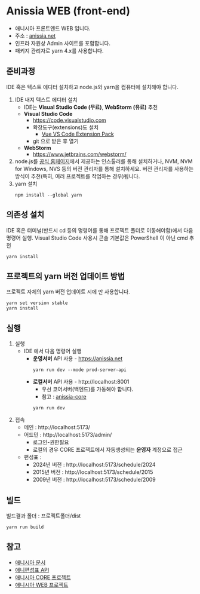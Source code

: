 # Anissia WEB (front-end)
- 애니시아 프론트엔드 WEB 입니다.
- 주소 : [anissia.net](https://anissia.net)
- 인프라 자원상 Admin 사이트를 포함합니다.
- 패키지 관리자로 yarn 4.x를 사용합니다.

## 준비과정
IDE 혹은 텍스트 에디터 설치하고 node.js와 yarn을 컴퓨터에 설치해야 합니다.
1. IDE 내지 텍스트 에디터 설치
    * IDE는 **Visual Studio Code (무료)**, **WebStorm (유료)** 추천
    * **Visual Studio Code**
        * https://code.visualstudio.com
        * 확장도구(extensions)도 설치
            * [Vue VS Code Extension Pack](https://marketplace.visualstudio.com/items?itemName=sdras.vue-vscode-extensionpack)
        * git 으로 받은 후 열기
    * **WebStorm**
        * https://www.jetbrains.com/webstorm/
1. node.js를 [공식 홈페이지](https://nodejs.org/ko)에서 제공하는 인스톨러를 통해 설치하거나, NVM, NVM for Windows, NVS 등의 버전 관리자를 통해 설치하세요. 버전 관리자를 사용하는 방식이 추천(특히, 여러 프로젝트를 작업하는 경우)됩니다.
1. yarn 설치
   ```
   npm install --global yarn
   ```
## 의존성 설치
IDE 혹은 터미널(반드시 cd 등의 명령어를 통해 프로젝트 폴더로 이동해야함)에서 다음 명령어 실행. Visual Studio Code 사용시 콘솔 기본값은 PowerShell 이 아닌 cmd 추천
   ``` shell
   yarn install
   ```
## 프로젝트의 yarn 버전 업데이트 방법
프로젝트 자체의 yarn 버전 업데이트 시에 만 사용합니다.
   ``` shell
   yarn set version stable
   yarn install
   ```

## 실행
1. 실행
    * IDE 에서 다음 명령어 실행
        * **운영서버** API 사용 - https://anissia.net
            ``` shell
            yarn run dev --mode prod-server-api
            ```
        * **로컬서버** API 사용 - http://localhost:8001
            - 우선 코어서버(백엔드)를 가동해야 합니다.
            - 참고 : [anissia-core](https://github.com/anissia-net/anissia-core)
            ``` shell
            yarn run dev
            ```
2. 접속
    * 메인 : http://localhost:5173/
    * 어드민 : http://localhost:5173/admin/
        * 로그인-권한필요
        * 로컬의 경우 CORE 프로젝트에서 자동생성되는 **운영자** 계정으로 접근
    * 편성표 :
        * 2024년 버전 : http://localhost:5173/schedule/2024
        * 2015년 버전 : http://localhost:5173/schedule/2015
        * 2009년 버전 : http://localhost:5173/schedule/2009

## 빌드
빌드결과 폴더 : 프로젝트폴더/dist
``` shell
yarn run build
```

## 참고
* [애니시아 문서](https://github.com/anissia-net/document)
* [애니편성표 API](https://github.com/anissia-net/document/blob/main/api_anime_schdule.md)
* [애니시아 CORE 프로젝트](https://github.com/anissia-net/anissia-core)
* [애니시아 WEB 프로젝트](https://github.com/anissia-net/anissia-web)
